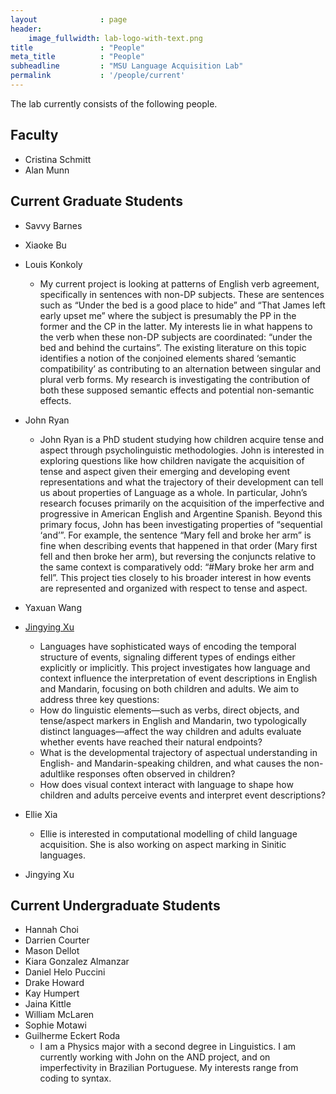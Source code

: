 ```yaml
---
layout              : page
header:
    image_fullwidth: lab-logo-with-text.png
title               : "People"
meta_title          : "People"
subheadline         : "MSU Language Acquisition Lab"
permalink           : '/people/current'
---
```


The lab currently consists of the following people.

## Faculty

- Cristina Schmitt
- Alan Munn

## Current Graduate Students

- Savvy Barnes
- Xiaoke Bu
- Louis Konkoly
    - My current project is looking at patterns of English verb agreement, specifically in sentences with non-DP subjects. These are sentences such as “Under the bed is a good place to hide” and “That James left early upset me” where the subject is presumably the PP in the former and the CP in the latter. My interests lie in what happens to the verb when these non-DP subjects are coordinated: “under the bed and behind the curtains”. The existing literature on this topic identifies a notion of the conjoined elements shared ‘semantic compatibility’ as contributing to an alternation between singular and plural verb forms. My research is investigating the contribution of both these supposed semantic effects and potential non-semantic effects. 

- John Ryan
    - John Ryan is a PhD student studying how children acquire tense and aspect through psycholinguistic methodologies. John is interested in exploring questions like how children navigate the acquisition of tense and aspect given their emerging and developing event representations and what the trajectory of their development can tell us about properties of Language as a whole. In particular, John’s research focuses primarily on the acquisition of the imperfective and progressive in American English and Argentine Spanish. 
    Beyond this primary focus, John has been investigating properties of “sequential ‘and’”. For example, the sentence “Mary fell and broke her arm” is fine when describing events that happened in that order (Mary first fell and then broke her arm), but reversing the conjuncts relative to the same context is comparatively odd: “#Mary broke her arm and fell”. This project ties closely to his broader interest in how events are represented and organized with respect to tense and aspect.
- Yaxuan Wang
- [Jingying Xu](https://jingyingx.github.io/)
    - Languages have sophisticated ways of encoding the temporal structure of events, signaling different types of endings either explicitly or implicitly. This project investigates how language and context influence the interpretation of event descriptions in English and Mandarin, focusing on both children and adults. We aim to address three key questions:
    - How do linguistic elements—such as verbs, direct objects, and tense/aspect markers in English and Mandarin, two typologically distinct languages—affect the way children and adults evaluate whether events have reached their natural endpoints?
    - What is the developmental trajectory of aspectual understanding in English- and Mandarin-speaking children, and what causes the non-adultlike responses often observed in children?
    - How does visual context interact with language to shape how children and adults perceive events and interpret event descriptions?
- Ellie Xia
    - Ellie is interested in computational modelling of child language acquisition. She is also working on aspect marking in Sinitic languages.
- Jingying Xu

## Current Undergraduate Students

 - Hannah Choi
 - Darrien Courter
 - Mason Dellot
 - Kiara Gonzalez Almanzar
 - Daniel Helo Puccini
 - Drake Howard
 - Kay Humpert
 - Jaina Kittle
 - William McLaren
 - Sophie Motawi
 - Guilherme Eckert Roda
   - I am a Physics major with a second degree in Linguistics. I am currently working with John on the AND project, and on imperfectivity in Brazilian Portuguese. My interests range from coding to syntax.
 

